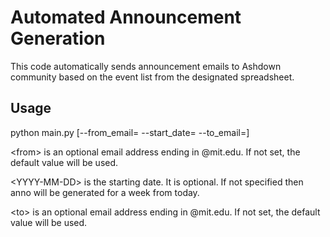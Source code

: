 # Automated Announcement Generation
This code automatically sends announcement emails to Ashdown community based on the event list from the designated spreadsheet.

## Usage
python main.py [--from_email=<from> --start_date=<YYYY-MM-DD> --to_email=<to>]

\<from> is an optional email address ending in @mit.edu. If not set, the default value will be used.

\<YYYY-MM-DD> is the starting date. It is optional. If not specified then anno will be generated for a week from today.

\<to> is an optional email address ending in @mit.edu. If not set, the default value will be used.
